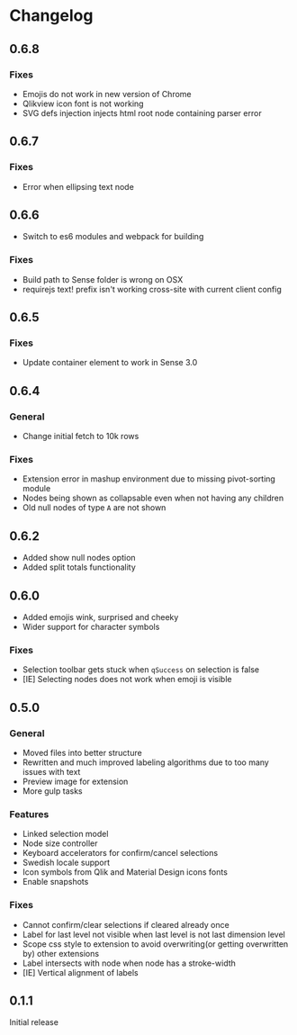 # Changelog

## 0.6.8

### Fixes

* Emojis do not work in new version of Chrome
* Qlikview icon font is not working
* SVG defs injection injects html root node containing parser error

## 0.6.7

### Fixes

* Error when ellipsing text node

## 0.6.6

* Switch to es6 modules and webpack for building

### Fixes

* Build path to Sense folder is wrong on OSX
* requirejs text! prefix isn't working cross-site with current client config

## 0.6.5

### Fixes

* Update container element to work in Sense 3.0

## 0.6.4

### General

* Change initial fetch to 10k rows

### Fixes

* Extension error in mashup environment due to missing pivot-sorting module
* Nodes being shown as collapsable even when not having any children
* Old null nodes of type `A` are not shown

## 0.6.2

* Added show null nodes option
* Added split totals functionality

## 0.6.0

* Added emojis wink, surprised and cheeky
* Wider support for character symbols

### Fixes

* Selection toolbar gets stuck when `qSuccess` on selection is false
* [IE] Selecting nodes does not work when emoji is visible

## 0.5.0

### General

* Moved files into better structure
* Rewritten and much improved labeling algorithms due to too many issues with text
* Preview image for extension
* More gulp tasks

### Features

* Linked selection model
* Node size controller
* Keyboard accelerators for confirm/cancel selections
* Swedish locale support
* Icon symbols from Qlik and Material Design icons fonts
* Enable snapshots

### Fixes

* Cannot confirm/clear selections if cleared already once
* Label for last level not visible when last level is not last dimension level
* Scope css style to extension to avoid overwriting(or getting overwritten by) other extensions
* Label intersects with node when node has a stroke-width
* [IE] Vertical alignment of labels

## 0.1.1

Initial release
